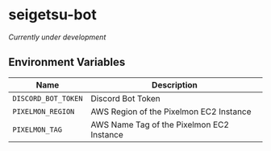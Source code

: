 # seigetsu-bot

_Currently under development_

## Environment Variables

| Name | Description |
|-|-|
| `DISCORD_BOT_TOKEN` | Discord Bot Token |
| `PIXELMON_REGION` | AWS Region of the Pixelmon EC2 Instance |
| `PIXELMON_TAG` | AWS Name Tag of the Pixelmon EC2 Instance |

